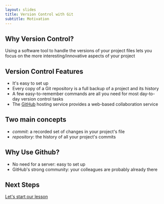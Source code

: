 ```yaml
---
layout: slides
title: Version Control with Git
subtitle: Motivation
---
```


## Why Version Control?

Using a software tool to handle the versions of your project files
lets you focus on the more interesting/innovative aspects of your project

## Version Control Features

*   It's easy to set up
*   Every copy of a Git repository is a full backup of a project and its history
*   A few easy-to-remember commands are all you need for most day-to-day version control tasks
*   The [GitHub](https://github.com/) hosting service provides a web-based collaboration service

## Two main concepts

*   *commit*: a recorded set of changes in your project's file
*   *repository*: the history of all your project's commits

## Why Use Github?

*   No need for a server: easy to set up
*   GitHub's strong community: your colleagues are probably already there

## Next Steps

[Let's start our lesson](index.html)
